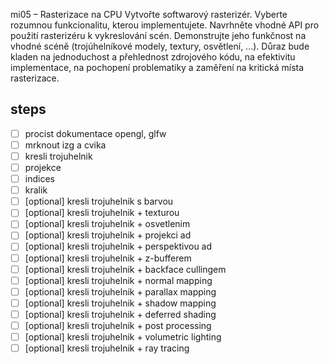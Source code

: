 mi05 – Rasterizace na CPU
Vytvořte softwarový rasterizér. Vyberte rozumnou funkcionalitu, kterou implementujete.
Navrhněte vhodné API pro použití rasterizéru k vykreslování scén.
Demonstrujte jeho funkčnost na vhodné scéně (trojúhelníkové modely, textury, osvětlení, ...).
Důraz bude kladen na jednoduchost a přehlednost zdrojového kódu, na efektivitu implementace, na pochopení problematiky a zaměření na kritická místa rasterizace.

## steps
- [ ] procist dokumentace opengl, glfw
- [ ] mrknout izg a cvika
- [ ] kresli trojuhelnik
- [ ] projekce
- [ ] indices
- [ ] kralik
- [ ] [optional] kresli trojuhelnik s barvou
- [ ] [optional] kresli trojuhelnik + texturou
- [ ] [optional] kresli trojuhelnik + osvetlenim
- [ ] [optional] kresli trojuhelnik + projekci ad
- [ ] [optional] kresli trojuhelnik + perspektivou ad
- [ ] [optional] kresli trojuhelnik + z-bufferem
- [ ] [optional] kresli trojuhelnik + backface cullingem
- [ ] [optional] kresli trojuhelnik + normal mapping
- [ ] [optional] kresli trojuhelnik + parallax mapping
- [ ] [optional] kresli trojuhelnik + shadow mapping
- [ ] [optional] kresli trojuhelnik + deferred shading
- [ ] [optional] kresli trojuhelnik + post processing
- [ ] [optional] kresli trojuhelnik + volumetric lighting
- [ ] [optional] kresli trojuhelnik + ray tracing
